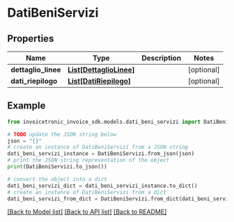 # DatiBeniServizi


## Properties

Name | Type | Description | Notes
------------ | ------------- | ------------- | -------------
**dettaglio_linee** | [**List[DettaglioLinee]**](DettaglioLinee.md) |  | [optional] 
**dati_riepilogo** | [**List[DatiRiepilogo]**](DatiRiepilogo.md) |  | [optional] 

## Example

```python
from invoicetronic_invoice_sdk.models.dati_beni_servizi import DatiBeniServizi

# TODO update the JSON string below
json = "{}"
# create an instance of DatiBeniServizi from a JSON string
dati_beni_servizi_instance = DatiBeniServizi.from_json(json)
# print the JSON string representation of the object
print(DatiBeniServizi.to_json())

# convert the object into a dict
dati_beni_servizi_dict = dati_beni_servizi_instance.to_dict()
# create an instance of DatiBeniServizi from a dict
dati_beni_servizi_from_dict = DatiBeniServizi.from_dict(dati_beni_servizi_dict)
```
[[Back to Model list]](../README.md#documentation-for-models) [[Back to API list]](../README.md#documentation-for-api-endpoints) [[Back to README]](../README.md)


